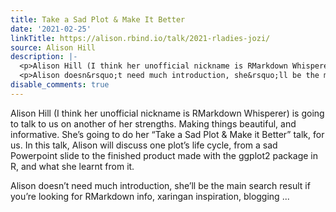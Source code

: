 ```yaml
---
title: Take a Sad Plot & Make It Better
date: '2021-02-25'
linkTitle: https://alison.rbind.io/talk/2021-rladies-jozi/
source: Alison Hill
description: |-
  <p>Alison Hill (I think her unofficial nickname is RMarkdown Whisperer) is going to talk to us on another of her strengths. Making things beautiful, and informative. She&rsquo;s going to do her &ldquo;Take a Sad Plot &amp; Make it Better&rdquo; talk, for us. In this talk, Alison will discuss one plot’s life cycle, from a sad Powerpoint slide to the finished product made with the ggplot2 package in R, and what she learnt from it.</p>
  <p>Alison doesn&rsquo;t need much introduction, she&rsquo;ll be the main search result if you&rsquo;re looking for RMarkdown info, xaringan inspiration, blogging ...
disable_comments: true
---
```

<p>Alison Hill (I think her unofficial nickname is RMarkdown Whisperer) is going to talk to us on another of her strengths. Making things beautiful, and informative. She&rsquo;s going to do her &ldquo;Take a Sad Plot &amp; Make it Better&rdquo; talk, for us. In this talk, Alison will discuss one plot’s life cycle, from a sad Powerpoint slide to the finished product made with the ggplot2 package in R, and what she learnt from it.</p>
<p>Alison doesn&rsquo;t need much introduction, she&rsquo;ll be the main search result if you&rsquo;re looking for RMarkdown info, xaringan inspiration, blogging ...